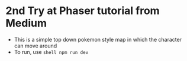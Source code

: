 # 2nd Try at Phaser tutorial from Medium

 - This is a simple top down pokemon style map in which the character can move around
 - To run, use ```shell npm run dev``` 
